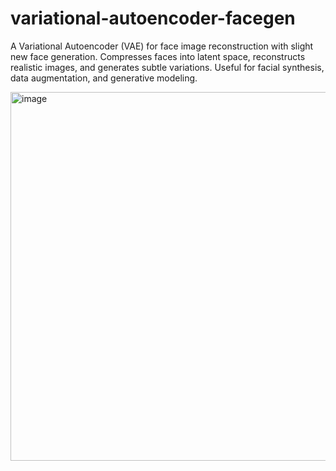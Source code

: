 # variational-autoencoder-facegen
A Variational Autoencoder (VAE) for face image reconstruction with slight new face generation. Compresses faces into latent space, reconstructs realistic images, and generates subtle variations. Useful for facial synthesis, data augmentation, and generative modeling.

<img width="833" height="590" alt="image" src="https://github.com/user-attachments/assets/326682ad-e9c0-4f8d-a52f-1e5e65499eb5" />
